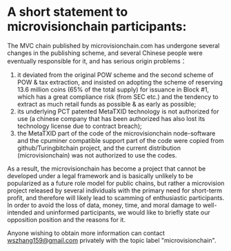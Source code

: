 # A short statement to microvisionchain participants: 

The MVC chain published by microvisionchain.com has undergone several changes in the publishing scheme, and several Chinese people were eventually responsible for it, and has serious origin problems：

1) it deviated from the original POW scheme and the second scheme of POW & tax extraction, and insisted on adopting the scheme of reserving 13.6 million coins (65% of the total supply) for issuance in Block #1, which has a great compliance risk (from SEC etc.) and the tendency to extract as much retail funds as possible & as early as possible;
2) its underlying PCT patented MetaTXID technology is not authorized for use (a chinese company that has been authorized has also lost its technology license due to contract breach);
3) the MetaTXID part of the code of the microvisionchain node-software and the cpuminer compatible support part of the code were copied from github/Turingbitchain project, and the current distribution (microvisionchain) was not authorized to use the codes.

As a result, the microvisionchain has become a project that cannot be developed under a legal framework and is basically unlikely to be popularized as a future role model for public chains, but rather a microvision project released by several individuals with the primary need for short-term profit, and therefore will likely lead to scamming of enthusiastic participants. In order to avoid the loss of data, money, time, and moral damage to well-intended and uninformed participants, we would like to briefly state our opposition position and the reasons for it.

Anyone wishing to obtain more information can contact wszhang159@gmail.com privately with the topic label "microvisionchain".
